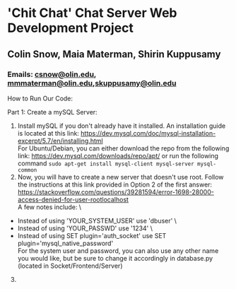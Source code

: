 # 'Chit Chat' Chat Server Web Development Project
## Colin Snow, Maia Materman, Shirin Kuppusamy
### Emails: csnow@olin.edu, mmmaterman@olin.edu,skuppusamy@olin.edu

How to Run Our Code: 

Part 1: Create a mySQL Server:

1. Install mySQL if you don't already have it installed. An installation guide is located at this link: https://dev.mysql.com/doc/mysql-installation-excerpt/5.7/en/installing.html \
For Ubuntu/Debian, you can either download the repo from the following link: https://dev.mysql.com/downloads/repo/apt/ or run the following command ```sudo apt-get install mysql-client mysql-server mysql-common```
2. Now, you will have to create a new server that doesn't use root. Follow the instructions at this link provided in Option 2 of the first answer: https://stackoverflow.com/questions/39281594/error-1698-28000-access-denied-for-user-rootlocalhost \
A few notes include: \
* Instead of using 'YOUR_SYSTEM_USER' use 'dbuser' \
* Instead of using 'YOUR_PASSWD' use '1234' \
* Instead of using SET plugin='auth_socket' use SET plugin='mysql_native_password' \
For the system user and password, you can also use any other name you would like, but be sure to change it accordingly in database.py (located in Socket/Frontend/Server)
3. 
